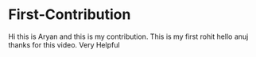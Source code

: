 # First-Contribution
Hi this is Aryan and this is my contribution.
This is my first rohit
hello anuj thanks for this video. Very Helpful
